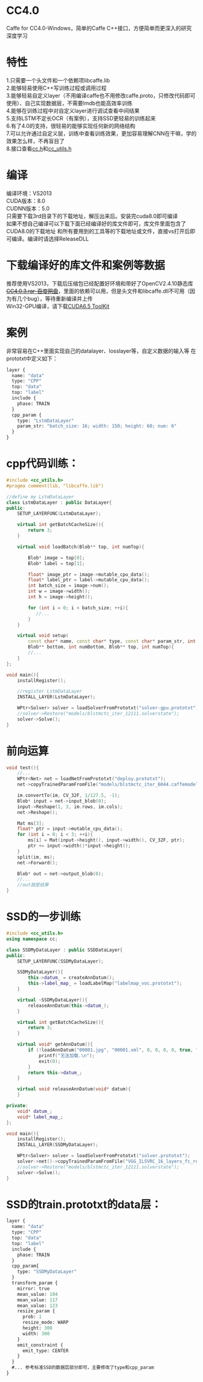 # CC4.0
Caffe for CC4.0-Windows，简单的Caffe C++接口，方便简单而更深入的研究深度学习

# 特性
1.只需要一个头文件和一个依赖项libcaffe.lib<br/>
2.能够轻易使用C++写训练过程或调用过程<br/>
3.能够轻易自定义layer（不用编译caffe也不用修改caffe.proto，只修改代码即可使用）、自己实现数据层，不需要lmdb也能高效率训练<br/>
4.能够在训练过程中对自定义layer进行调试查看中间结果<br/>
5.支持LSTM不定长OCR（有案例），支持SSD更轻易的训练起来<br/>
6.有了4.0的支持，很轻易的能够实现任何新的网络结构<br/>
7.可以允许通过自定义层，训练中查看训练效果，更加容易理解CNN在干嘛，学的效果怎么样，不再盲目了<br/>
8.接口查看[cc.h](https://github.com/dlunion/CC4.0/blob/master/include/caffe/cc/core/cc.h)和[cc_utils.h](https://github.com/dlunion/CC4.0/blob/master/include/caffe/cc/core/cc_utils.h)

# 编译
编译环境：VS2013<br/>
CUDA版本：8.0<br/>
CUDNN版本：5.0<br/>
只需要下载3rd目录下的下载地址，解压出来后。安装完cuda8.0即可编译<br/>
如果不想自己编译可以下载下面已经编译好的库文件即可，库文件里面包含了CUDA8.0的下载地址
和所有要用到的工具等的下载地址或文件，直接vs打开后即可编译。编译时请选择ReleaseDLL<br/>

# 下载编译好的库文件和案例等数据
推荐使用VS2013，下载后压缩包已经配置好环境和带好了OpenCV2.4.10静态库<br/>
<del>[CC4.0.3.rar-百度网盘](https://pan.baidu.com/s/1OQDmxWwVpVohER2YMqGbZQ)</del>，里面的依赖可以用，但是头文件和libcaffe.dll不可用（因为有几个bug），等待重新编译并上传<br/>
Win32-GPU编译，请下载[CUDA6.5 ToolKit](http://www.zifuture.com/fs/18.cc4.0/CUDAToolkit.rar)<br/>

# 案例
非常容易在C++里面实现自己的datalayer、losslayer等，自定义数据的输入等
在prototxt中定义如下：
``` protobuf
layer {
  name: "data"
  type: "CPP"
  top: "data"
  top: "label"
  include {
    phase: TRAIN
  }
  cpp_param {
    type: "LstmDataLayer"
    param_str: "batch_size: 16; width: 150; height: 60; num: 6" 
  }
}
```

# cpp代码训练：
``` c++
#include <cc_utils.h>
#pragma comment(lib, "libcaffe.lib")

//define my LstmDataLayer
class LstmDataLayer : public DataLayer{
public:
    SETUP_LAYERFUNC(LstmDataLayer);

    virtual int getBatchCacheSize(){
        return 3;
    }

    virtual void loadBatch(Blob** top, int numTop){

        Blob* image = top[0];
        Blob* label = top[1];

        float* image_ptr = image->mutable_cpu_data();
        float* label_ptr = label->mutable_cpu_data();
        int batch_size = image->num();
        int w = image->width();
        int h = image->height();

        for (int i = 0; i < batch_size; ++i){
           //...
        }
    }

    virtual void setup(
        const char* name, const char* type, const char* param_str, int phase, 
        Blob** bottom, int numBottom, Blob** top, int numTop){
        //...
    }
};

void main(){
    installRegister();

    //register LstmDataLayer
    INSTALL_LAYER(LstmDataLayer);

    WPtr<Solver> solver = loadSolverFromPrototxt("solver-gpu.prototxt");
    //solver->Restore("models/blstmctc_iter_12111.solverstate");
    solver->Solve();
}
```

# 前向运算
``` c++
void test(){
    //...
    WPtr<Net> net = loadNetFromPrototxt("deploy.prototxt");
    net->copyTrainedParamFromFile("models/blstmctc_iter_6044.caffemodel");

    im.convertTo(im, CV_32F, 1/127.5, -1);
    Blob* input = net->input_blob(0);
    input->Reshape(1, 3, im.rows, im.cols);
    net->Reshape();

    Mat ms[3];
    float* ptr = input->mutable_cpu_data();
    for (int i = 0; i < 3; ++i){
        ms[i] = Mat(input->height(), input->width(), CV_32F, ptr);
        ptr += input->width()*input->height();
    }
    split(im, ms);
    net->Forward();

    Blob* out = net->output_blob(0);
    //...
    //out就是结果
}
```

# SSD的一步训练
``` c++
#include <cc_utils.h>
using namespace cc;

class SSDMyDataLayer : public SSDDataLayer{
public:
    SETUP_LAYERFUNC(SSDMyDataLayer);

    SSDMyDataLayer(){
        this->datum_ = createAnnDatum();
        this->label_map_ = loadLabelMap("labelmap_voc.prototxt");
    }

    virtual ~SSDMyDataLayer(){
        releaseAnnDatum(this->datum_);
    }

    virtual int getBatchCacheSize(){
        return 3;
    }

    virtual void* getAnnDatum(){
        if (!loadAnnDatum("00001.jpg", "00001.xml", 0, 0, 0, 0, true, "jpg", "xml", this->label_map_, this->datum_)){
            printf("无法加载.\n");
            exit(0);
        }
        return this->datum_;
    }

    virtual void releaseAnnDatum(void* datum){
    }

private:
    void* datum_;
    void* label_map_;
};

void main(){
    installRegister();
    INSTALL_LAYER(SSDMyDataLayer);

    WPtr<Solver> solver = loadSolverFromPrototxt("solver.prototxt");
    solver->net()->copyTrainedParamFromFile("VGG_ILSVRC_16_layers_fc_reduced.caffemodel");
    //solver->Restore("models/blstmctc_iter_12111.solverstate");
    solver->Solve();
}
```

# SSD的train.prototxt的data层：
``` protobuf
layer {
  name: "data"
  type: "CPP"
  top: "data"
  top: "label"
  include {
    phase: TRAIN
  }
  cpp_param{
    type: "SSDMyDataLayer"
  }
  transform_param {
    mirror: true
    mean_value: 104
    mean_value: 117
    mean_value: 123
    resize_param {
      prob: 1
      resize_mode: WARP
      height: 300
      width: 300   
    }
    emit_constraint {
      emit_type: CENTER
    }
  }
  #... 参考标准SSD的数据层部分即可，主要修改了type和cpp_param
}
```
